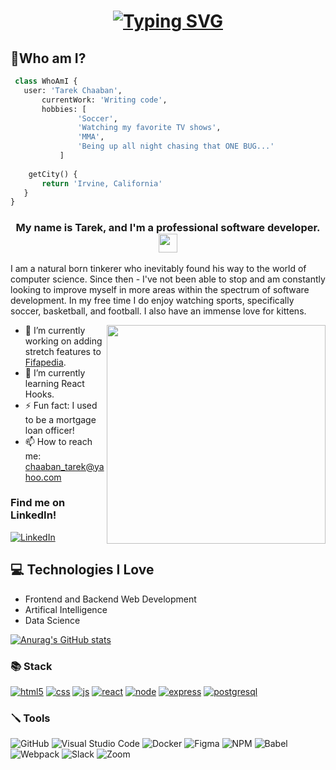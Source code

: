 <h1 align="center">
<a href="https://git.io/typing-svg"><img src="https://readme-typing-svg.herokuapp.com?font=Fira+Code&weight=700&size=20&pause=1000&color=A4DBFF&width=435&lines=Hello+World!" alt="Typing SVG" /></a>
</h1>

## 🧐Who am I?
 ```python
  class WhoAmI {
 	user: 'Tarek Chaaban',
		currentWork: 'Writing code',
		hobbies: [
				'Soccer',
				'Watching my favorite TV shows',
				'MMA',
				'Being up all night chasing that ONE BUG...'
			]
	
	 getCity() {
		return 'Irvine, California'
	}
 }
 ```
 <h3 align="center">
My name is Tarek, and I'm a professional software developer. <img src="https://media.giphy.com/media/hvRJCLFzcasrR4ia7z/giphy.gif" width="30">
</h3>

I am a natural born tinkerer who inevitably found his way to the world of computer science. Since then - I've not been able to stop and am constantly looking to improve myself in more areas within the spectrum of software development. In my free time I do enjoy watching sports, specifically soccer, basketball, and football. I also have an immense love for kittens.

<img src="https://github.com/demartini/demartini/blob/master/code.gif" align="right" width="350" style="max-width: 100%;" />

- 🔭 I’m currently working on adding stretch features to <a href="https://github.com/Tarekchaaban/Fifapedia">Fifapedia</a>. 
- 🌱 I’m currently learning React Hooks.
- ⚡ Fun fact: I used to be a mortgage loan officer!
- 📫 How to reach me: <a href="mailto:chaaban_tarek@yahoo.com">chaaban_tarek@yahoo.com</a>

### Find me on LinkedIn!
<a href="https://www.linkedin.com/in/tarek-chaaban/">![LinkedIn](https://img.shields.io/badge/linkedin-%230077B5.svg?style=for-the-badge&logo=linkedin&logoColor=white) </a>

 ## :computer: Technologies I Love
 * Frontend and Backend Web Development
* Artifical Intelligence
* Data Science

[![Anurag's GitHub stats](https://github-readme-stats.vercel.app/api?username=Tarekchaaban&hide=stars,contribs)](https://github.com/anuraghazra/github-readme-stats)

### :books: Stack
<a target="_blank" rel="noopener noreferrer nofollow" href="https://user-images.githubusercontent.com/49361894/194736004-a8430d19-7685-440b-bb59-58412591cb39.svg"><img src="https://user-images.githubusercontent.com/49361894/194736004-a8430d19-7685-440b-bb59-58412591cb39.svg" alt="html5" style="max-width: 100%;"></a>
<a target="_blank" rel="noopener noreferrer nofollow" href="https://user-images.githubusercontent.com/49361894/194736008-f444cf88-9615-411a-b5c6-a86798b43180.svg"><img src="https://user-images.githubusercontent.com/49361894/194736008-f444cf88-9615-411a-b5c6-a86798b43180.svg" alt="css" style="max-width: 100%;"></a>
<a target="_blank" rel="noopener noreferrer nofollow" href="https://user-images.githubusercontent.com/49361894/194735990-a92a1544-6f6b-4ebf-9eb1-3148a1b69a7b.svg"><img src="https://user-images.githubusercontent.com/49361894/194735990-a92a1544-6f6b-4ebf-9eb1-3148a1b69a7b.svg" alt="js" style="max-width: 100%;"></a>
<a target="_blank" rel="noopener noreferrer nofollow" href="https://user-images.githubusercontent.com/49361894/194735984-0088c501-2ea1-447b-922d-1947c60af3f2.svg"><img src="https://user-images.githubusercontent.com/49361894/194735984-0088c501-2ea1-447b-922d-1947c60af3f2.svg" alt="react" style="max-width: 100%;"></a>
<a target="_blank" rel="noopener noreferrer nofollow" href="https://user-images.githubusercontent.com/49361894/194735997-ca439a7b-de9b-44fb-98df-de0e348c982d.svg"><img src="https://user-images.githubusercontent.com/49361894/194735997-ca439a7b-de9b-44fb-98df-de0e348c982d.svg" alt="node" style="max-width: 100%;"></a>
<a target="_blank" rel="noopener noreferrer nofollow" href="https://user-images.githubusercontent.com/49361894/194735999-9b43342d-522b-41a9-823d-318362c82aac.svg"><img src="https://user-images.githubusercontent.com/49361894/194735999-9b43342d-522b-41a9-823d-318362c82aac.svg" alt="express" style="max-width: 100%;"></a>
<a target="_blank" rel="noopener noreferrer nofollow" href="https://user-images.githubusercontent.com/49361894/194736013-02d95228-339d-46a2-8fd0-75cd8d288194.svg"><img src="https://user-images.githubusercontent.com/49361894/194736013-02d95228-339d-46a2-8fd0-75cd8d288194.svg" alt="postgresql" style="max-width: 100%;"></a>


### :screwdriver: Tools

![GitHub](https://img.shields.io/badge/github-%23121011.svg?style=for-the-badge&logo=github&logoColor=white)
![Visual Studio Code](https://img.shields.io/badge/Visual%20Studio%20Code-0078d7.svg?style=for-the-badge&logo=visual-studio-code&logoColor=white)
![Docker](https://img.shields.io/badge/docker-%230db7ed.svg?style=for-the-badge&logo=docker&logoColor=white)
![Figma](https://img.shields.io/badge/figma-%23F24E1E.svg?style=for-the-badge&logo=figma&logoColor=white)
![NPM](https://img.shields.io/badge/NPM-%23000000.svg?style=for-the-badge&logo=npm&logoColor=white)
![Babel](https://img.shields.io/badge/Babel-F9DC3e?style=for-the-badge&logo=babel&logoColor=black)
![Webpack](https://img.shields.io/badge/webpack-%238DD6F9.svg?style=for-the-badge&logo=webpack&logoColor=black)
![Slack](https://img.shields.io/badge/Slack-4A154B?style=for-the-badge&logo=slack&logoColor=white)
![Zoom](https://img.shields.io/badge/Zoom-2D8CFF?style=for-the-badge&logo=zoom&logoColor=white)

<!--
**Tarekchaaban/Tarekchaaban** is a ✨ _special_ ✨ repository because its `README.md` (this file) appears on your GitHub profile.

Here are some ideas to get you started:

- 🔭 I’m currently working on ...
- 🌱 I’m currently learning ...
- 👯 I’m looking to collaborate on ...
- 🤔 I’m looking for help with ...
- 💬 Ask me about ...
- 📫 How to reach me: ...
- 😄 Pronouns: ...
- ⚡ Fun fact: ...
-->
